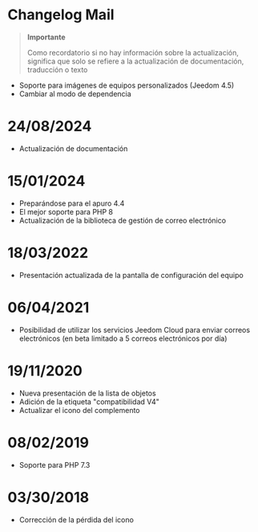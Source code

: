 # Changelog Mail

>**Importante**
>
>Como recordatorio si no hay información sobre la actualización, significa que solo se refiere a la actualización de documentación, traducción o texto

- Soporte para imágenes de equipos personalizados (Jeedom 4.5)
- Cambiar al modo de dependencia

# 24/08/2024

- Actualización de documentación

# 15/01/2024

- Preparándose para el apuro 4.4
- El mejor soporte para PHP 8
- Actualización de la biblioteca de gestión de correo electrónico

# 18/03/2022

- Presentación actualizada de la pantalla de configuración del equipo

# 06/04/2021

- Posibilidad de utilizar los servicios Jeedom Cloud para enviar correos electrónicos (en beta limitado a 5 correos electrónicos por día)

# 19/11/2020

- Nueva presentación de la lista de objetos
- Adición de la etiqueta "compatibilidad V4"
- Actualizar el icono del complemento

# 08/02/2019

- Soporte para PHP 7.3

# 03/30/2018

- Corrección de la pérdida del icono
